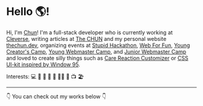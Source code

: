 # Hello 🌎!

Hi, I'm [Chun](https://thechun.dev)! I'm a full-stack developer who is currently working at [Cleverse](https://cleverse.com), writing articles at [The CHUN](fb.com/chunza2542) and my personal website [thechun.dev](https://thechun.dev), organizing events at [Stupid Hackathon](https://www.facebook.com/StupidHackTH/), [Web For Fun](http://webforfun.dev/), [Young Creator's Camp](https://ycc.in.th/), [Young Webmaster Camp](https://ywc.in.th/), and [Junior Webmaster Camp](http://jwc.in.th/) and loved to create silly things such as [Care Reaction Customizer](https://care-reaction-customizer.thechun.dev/) or [CSS UI-kit inspired by Window 95](https://github.com/chunza2542/acacia). 

Interests: 💻 📝 🚀 🎸 🎤 🏃‍♂️ 🍔 📺 🏖

<hr>

👇 You can check out my works below 👇

<!--
**chunza2542/chunza2542** is a ✨ _special_ ✨ repository because its `README.md` (this file) appears on your GitHub profile.

Here are some ideas to get you started:

- 🔭 I’m currently working on ...
- 🌱 I’m currently learning ...
- 👯 I’m looking to collaborate on ...
- 🤔 I’m looking for help with ...
- 💬 Ask me about ...
- 📫 How to reach me: ...
- 😄 Pronouns: ...
- ⚡ Fun fact: ...
-->
